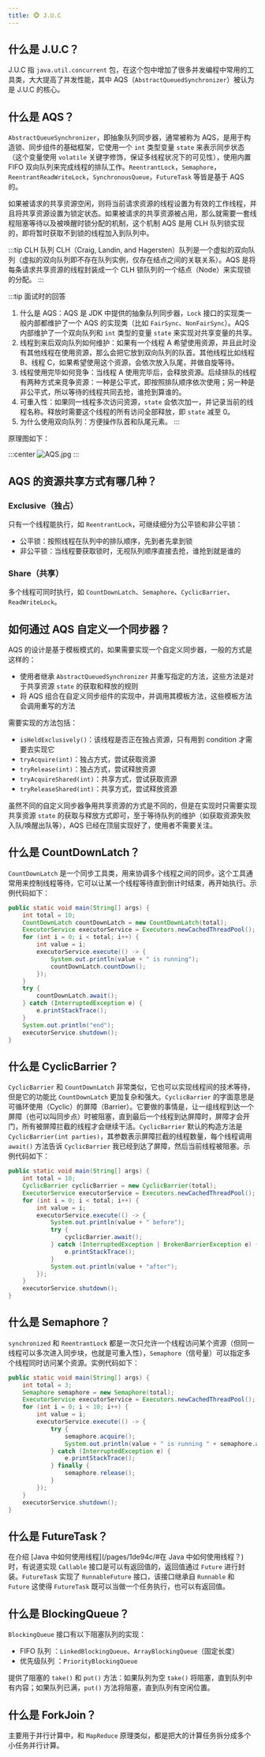```yaml
---
title: 🐵 J.U.C
---
```

## 什么是 J.U.C？

J.U.C 指 `java.util.concurrent` 包，在这个包中增加了很多并发编程中常用的工具类，大大提高了并发性能，其中 AQS（`AbstractQueuedSynchronizer`）被认为是 J.U.C 的核心。

## 什么是 AQS？<Badge text="重点" type="error"/>

`AbstractQueueSynchronizer`，即抽象队列同步器，通常被称为 AQS，是用于构造锁、同步组件的基础框架，它使用一个 `int` 类型变量 `state` 来表示同步状态（这个变量使用 `volatile` 关键字修饰，保证多线程状况下的可见性），使用内置 FIFO 双向队列来完成线程的排队工作。`ReentrantLock`，`Semaphore`， `ReentrantReadWriteLock`，`SynchronousQueue`，`FutureTask` 等皆是基于 AQS 的。

如果被请求的共享资源空闲，则将当前请求资源的线程设置为有效的工作线程，并且将共享资源设置为锁定状态。如果被请求的共享资源被占用，那么就需要一套线程阻塞等待以及被唤醒时锁分配的机制，这个机制 AQS 是用 CLH 队列锁实现的，即将暂时获取不到锁的线程加入到队列中。

:::tip CLH 队列
CLH（Craig, Landin, and Hagersten）队列是一个虚拟的双向队列（虚拟的双向队列即不存在队列实例，仅存在结点之间的关联关系）。AQS 是将每条请求共享资源的线程封装成一个 CLH 锁队列的一个结点（Node）来实现锁的分配。
:::

:::tip 面试时的回答
1. 什么是 AQS：AQS 是 JDK 中提供的抽象队列同步器，`Lock` 接口的实现类一般内部都维护了一个 AQS 的实现类（比如 `FairSync`、`NonFairSync`）。AQS 内部维护了一个双向队列和 `int` 类型的变量 `state` 来实现对共享变量的共享。
2. 线程到来后双向队列如何维护：如果有一个线程 A 希望使用资源，并且此时没有其他线程在使用资源，那么会把它放到双向队列的队首。其他线程比如线程 B、线程 C，如果希望使用这个资源，会依次放入队尾，并做自旋等待。
3. 线程使用完毕如何竞争：当线程 A 使用完毕后，会释放资源。后续排队的线程有两种方式来竞争资源：一种是公平式，即按照排队顺序依次使用；另一种是非公平式，所以等待的线程共同去抢，谁抢到算谁的。
4. 可重入性：如果同一线程多次访问资源，`state` 会依次加一，并记录当前的线程名称。释放时需要这个线程的所有访问全部释放，即 `state` 减至 0。
5. 为什么使用双向队列：方便操作队首和队尾元素。
:::

原理图如下：

:::center
![AQS.jpg](https://i.loli.net/2021/07/30/WFibfJ3TLQ7v6q9.png)
:::

## AQS 的资源共享方式有哪几种？

### Exclusive（独占）

只有一个线程能执行，如 `ReentrantLock`，可继续细分为公平锁和非公平锁：
- 公平锁：按照线程在队列中的排队顺序，先到者先拿到锁
- 非公平锁：当线程要获取锁时，无视队列顺序直接去抢，谁抢到就是谁的

### Share（共享）

多个线程可同时执行，如 `CountDownLatch`、`Semaphore`、`CyclicBarrier`、`ReadWriteLock`。

## 如何通过 AQS 自定义一个同步器？

AQS 的设计是基于模板模式的，如果需要实现一个自定义同步器，一般的方式是这样的：

- 使用者继承 `AbstractQueuedSynchronizer` 并重写指定的方法，这些方法是对于共享资源 `state` 的获取和释放的规则
- 将 AQS 组合在自定义同步组件的实现中，并调用其模板方法，这些模板方法会调用重写的方法

需要实现的方法包括：

- `isHeldExclusively()`：该线程是否正在独占资源，只有用到 condition 才需要去实现它
- `tryAcquire(int)`：独占方式，尝试获取资源
- `tryRelease(int)`：独占方式，尝试释放资源
- `tryAcquireShared(int)`：共享方式，尝试获取资源
- `tryReleaseShared(int)`：共享方式，尝试释放资源

虽然不同的自定义同步器争用共享资源的方式是不同的，但是在实现时只需要实现共享资源 `state` 的获取与释放方式即可，至于等待队列的维护（如获取资源失败入队/唤醒出队等），AQS 已经在顶层实现好了，使用者不需要关注。

## 什么是 CountDownLatch？

`CountDownLatch` 是一个同步工具类，用来协调多个线程之间的同步。这个工具通常用来控制线程等待，它可以让某一个线程等待直到倒计时结束，再开始执行。示例代码如下：

```java
public static void main(String[] args) {
    int total = 10;
    CountDownLatch countDownLatch = new CountDownLatch(total);
    ExecutorService executorService = Executors.newCachedThreadPool();
    for (int i = 0; i < total; i++) {
        int value = i;
        executorService.execute(() -> {
            System.out.println(value + " is running");
            countDownLatch.countDown();
        });
    }
    try {
        countDownLatch.await();
    } catch (InterruptedException e) {
        e.printStackTrace();
    }
    System.out.println("end");
    executorService.shutdown();
}
```

## 什么是 CyclicBarrier？

`CyclicBarrier` 和 `CountDownLatch` 非常类似，它也可以实现线程间的技术等待，但是它的功能比 `CountDownLatch` 更加复杂和强大。`CyclicBarrier` 的字面意思是可循环使用（Cyclic）的屏障（Barrier）。它要做的事情是，让一组线程到达一个屏障（也可以叫同步点）时被阻塞，直到最后一个线程到达屏障时，屏障才会开门，所有被屏障拦截的线程才会继续干活。`CyclicBarrier` 默认的构造方法是 `CyclicBarrier(int parties)`，其参数表示屏障拦截的线程数量，每个线程调用 `await()` 方法告诉 `CyclicBarrier` 我已经到达了屏障，然后当前线程被阻塞。示例代码如下：

```java
public static void main(String[] args) {
    int total = 10;
    CyclicBarrier cyclicBarrier = new CyclicBarrier(total);
    ExecutorService executorService = Executors.newCachedThreadPool();
    for (int i = 0; i < total; i++) {
        int value = i;
        executorService.execute(() -> {
            System.out.println(value + " before");
            try {
                cyclicBarrier.await();
            } catch (InterruptedException | BrokenBarrierException e) {
                e.printStackTrace();
            }
            System.out.println(value + "after");
        });
    }
    executorService.shutdown();
}
```

## 什么是 Semaphore？

`synchronized` 和 `ReentrantLock` 都是一次只允许一个线程访问某个资源（但同一线程可以多次进入同步块，也就是可重入性），`Semaphore`（信号量）可以指定多个线程同时访问某个资源。实例代码如下：

```java
public static void main(String[] args) {
    int total = 3;
    Semaphore semaphore = new Semaphore(total);
    ExecutorService executorService = Executors.newCachedThreadPool();
    for (int i = 0; i < 10; i++) {
        int value = i;
        executorService.execute(() -> {
            try {
                semaphore.acquire();
                System.out.println(value + " is running " + semaphore.availablePermits());
            } catch (InterruptedException e) {
                e.printStackTrace();
            } finally {
                semaphore.release();
            }
        });
    }
    executorService.shutdown();
}
```

## 什么是 FutureTask？

在介绍 [Java 中如何使用线程](/pages/1de94c/#在 Java 中如何使用线程？)时，有说道实现 `Callable` 接口是可以有返回值的，返回值通过 `Future` 进行封装。`FutureTask` 实现了 `RunnableFuture` 接口，该接口继承自 `Runnable` 和 `Future` 这使得 `FutureTask` 既可以当做一个任务执行，也可以有返回值。 

## 什么是 BlockingQueue？

`BlockingQueue` 接口有以下阻塞队列的实现：

- FIFO 队列 ：`LinkedBlockingQueue`、`ArrayBlockingQueue`（固定长度）
- 优先级队列 ：`PriorityBlockingQueue`

提供了阻塞的 `take()` 和 `put()` 方法：如果队列为空 `take()` 将阻塞，直到队列中有内容；如果队列已满，`put()` 方法将阻塞，直到队列有空闲位置。

## 什么是 ForkJoin？

主要用于并行计算中，和 `MapReduce` 原理类似，都是把大的计算任务拆分成多个小任务并行计算。
